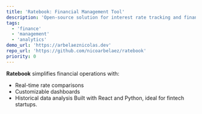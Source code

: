 ```yaml
---
title: 'Ratebook: Financial Management Tool'
description: 'Open-source solution for interest rate tracking and financial analytics'
tags:
  - 'finance'
  - 'management'
  - 'analytics'
demo_url: 'https://arbelaeznicolas.dev'
repo_url: 'https://github.com/nicoarbelaez/ratebook'
priority: 0
---
```


**Ratebook** simplifies financial operations with:

- Real-time rate comparisons
- Customizable dashboards
- Historical data analysis
  Built with React and Python, ideal for fintech startups.
